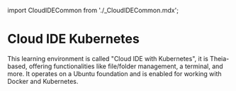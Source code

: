 import CloudIDECommon from './_CloudIDECommon.mdx';

# Cloud IDE Kubernetes

This learning environment is called "Cloud IDE with Kubernetes", it is Theia-based, offering functionalities like file/folder management, a terminal, and more. It operates on a Ubuntu foundation and is enabled for working with Docker and Kubernetes.

<CloudIDECommon/>